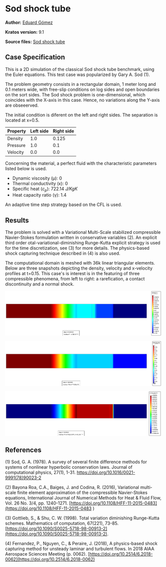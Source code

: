 # Sod shock tube

**Author:** [Eduard Gómez](https://github.com/EduardGomezEscandell)

**Kratos version:** 9.1

**Source files:** [Sod shock tube](https://github.com/KratosMultiphysics/Examples/tree/master/fluid_dynamics/validation/compressible_sod_shock_tube/source)

## Case Specification
This is a 2D simulation of the classical Sod shock tube benchmark, using the Euler equations. This test case was popularized by Gary A. Sod (1).

The problem geometry consists in a rectangular domain, 1 meter long and 0.1 meters wide, with free-slip conditions on log sides and open boundaries on the sort sides. The Sod shock problem is one-dimensional, which coincides with the X-axis in this case. Hence, no variations along the Y-axis are obseeerved.

The initial condition is diferent on the left and right sides. The separation is located at x=0.5.

| Property      | Left side     | Right side    |
| ------------- | ------------- | ------------- |
| Density       | 1.0           | 0.125         |
| Pressure      | 1.0           | 0.1           |
| Velocity      | 0.0           | 0.0           |

Concerning the material, a perfect fluid with the characteristic parameters listed below is used.
* Dynamic viscosity (&mu;): 0
* Thermal conductivity (&kappa;): 0
* Specific heat (_c<sub>p</sub>_): 722.14 _J/KgK_
* Heat capacity ratio (&gamma;): 1.4

An adaptive time step strategy based on the CFL is used.

## Results
The problem is solved with a Variational Multi-Scale stabilized compressible Navier-Stokes formulation written in conservative variables (2). An explicit third order otal-variational-diminishing Runge-Kutta explicit strategy is used for the time discretization, see (3) for more details. The physics-based shock capturing technique described in (4) is also used.

The computational domain is meshed with 36k linear triangular elements. Below are three snapshots depicting the density, velocity and x-velocity profiles at t=0.15. This case's is interest is in the featuring of three compressible phenomena, from left to right: a rarefication, a contact discontinuity and a normal shock.

<p align="center">
  <img src="data/density.png" alt="Sod shock tube density field." style="width: 600px;"/>
</p>

<p align="center">
  <img src="data/pressure.png" alt="Sod shock tube pressure field." style="width: 600px;"/>
</p>

<p align="center">
  <img src="data/velocity.png" alt="Sod shock tube x-velocity field." style="width: 600px;"/>
</p>

## References
(1) Sod, G. A. (1978). A survey of several finite difference methods for systems of nonlinear hyperbolic conservation laws. Journal of computational physics, 27(1), 1-31. https://doi.org/10.1016/0021-9991(78)90023-2

(2) Bayona Roa, C.A., Baiges, J. and Codina, R. (2016), Variational multi-scale finite element approximation of the compressible Navier-Stokes equations, International Journal of Numerical Methods for Heat & Fluid Flow, Vol. 26 No. 3/4, pp. 1240-1271. [https://doi.org/10.1108/HFF-11-2015-0483](https://doi.org/10.1108/HFF-11-2015-0483 )

(3) Gottlieb, S., & Shu, C. W. (1998). Total variation diminishing Runge-Kutta schemes. Mathematics of computation, 67(221), 73-85.[https://doi.org/10.1090/S0025-5718-98-00913-2](https://doi.org/10.1090/S0025-5718-98-00913-2).

(4) Fernandez, P., Nguyen, C., & Peraire, J. (2018), A physics-based shock capturing method for unsteady laminar and turbulent flows. In 2018 AIAA Aerospace Sciences Meeting (p. 0062). [https://doi.org/10.2514/6.2018-0062](https://doi.org/10.2514/6.2018-0062)
